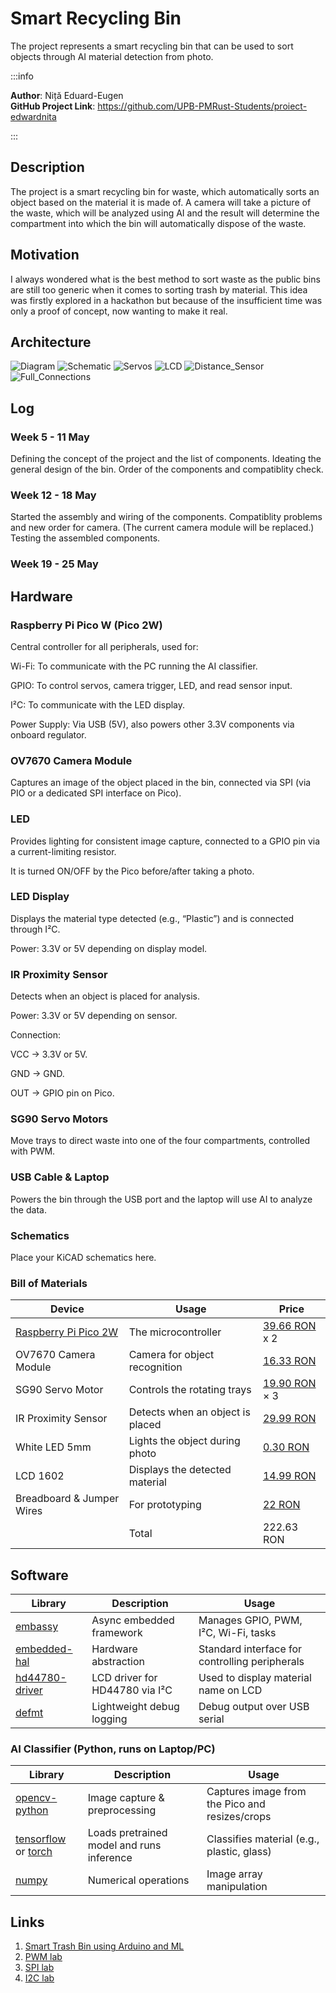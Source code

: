 # Smart Recycling Bin

The project represents a smart recycling bin that can be used to sort objects through AI material detection from photo.

:::info

**Author**: Niță Eduard-Eugen \
**GitHub Project Link**: https://github.com/UPB-PMRust-Students/proiect-edwardnita

:::

## Description

The project is a smart recycling bin for waste, which automatically sorts an object based on the material it is made of. A camera will take a picture of the waste, which will be analyzed using AI and the result will determine the compartment into which the bin will automatically dispose of the waste.

## Motivation

I always wondered what is the best method to sort waste as the public bins are still too generic when it comes to sorting trash by material. This idea was firstly explored in a hackathon but because of the insufficient time was only a proof of concept, now wanting to make it real.

## Architecture

![Diagram](images/diagram.svg)
![Schematic](images/schematic_kicad.svg)
![Servos](images/servos.webp)
![LCD](images/lcd.webp)
![Distance_Sensor](images/distance_sensor.webp)
![Full_Connections](images/full_connect.webp)

## Log

<!-- write your progress here every week -->

### Week 5 - 11 May

Defining the concept of the project and the list of components.
Ideating the general design of the bin.
Order of the components and compatiblity check.

### Week 12 - 18 May

Started the assembly and wiring of the components.
Compatiblity problems and new order for camera.
(The current camera module will be replaced.)
Testing the assembled components.

### Week 19 - 25 May

## Hardware

### Raspberry Pi Pico W (Pico 2W)

Central controller for all peripherals, used for:

Wi-Fi: To communicate with the PC running the AI classifier.

GPIO: To control servos, camera trigger, LED, and read sensor input.

I²C: To communicate with the LED display.

Power Supply: Via USB (5V), also powers other 3.3V components via onboard regulator.

### OV7670 Camera Module

Captures an image of the object placed in the bin, connected via SPI (via PIO or a dedicated SPI interface on Pico).

### LED

Provides lighting for consistent image capture, connected to a GPIO pin via a current-limiting resistor.

It is turned ON/OFF by the Pico before/after taking a photo.

### LED Display

Displays the material type detected (e.g., “Plastic”) and is connected through I²C.

Power: 3.3V or 5V depending on display model.

### IR Proximity Sensor

Detects when an object is placed for analysis.

Power: 3.3V or 5V depending on sensor.

Connection:

VCC → 3.3V or 5V.

GND → GND.

OUT → GPIO pin on Pico.

### SG90 Servo Motors

Move trays to direct waste into one of the four compartments, controlled with PWM.

### USB Cable & Laptop

Powers the bin through the USB port and the laptop will use AI
to analyze the data.

### Schematics

Place your KiCAD schematics here.

### Bill of Materials

<!-- Fill out this table with all the hardware components that you might need.

The format is
```
| [Device](link://to/device) | This is used ... | [price](link://to/store) |

```

-->

| Device                                                                                 | Usage                            | Price                                                                                                                                                             |
| -------------------------------------------------------------------------------------- | -------------------------------- | ----------------------------------------------------------------------------------------------------------------------------------------------------------------- |
| [Raspberry Pi Pico 2W](https://datasheets.raspberrypi.com/rp2350/rp2350-datasheet.pdf) | The microcontroller              | [39.66 RON ](https://www.optimusdigital.ro/ro/placi-raspberry-pi/13327-raspberry-pi-pico-2-w.html) x 2                                                            |
| OV7670 Camera Module                                                                   | Camera for object recognition    | [16.33 RON](https://www.optimusdigital.ro/ro/senzori-senzori-optici/624-modul-camera-ov7670.html?search_query=camera&results=134)                                 |
| SG90 Servo Motor                                                                       | Controls the rotating trays      | [19.90 RON](https://www.optimusdigital.ro/ro/motoare-servomotoare/5706-servomotor-sg92r-9g-25-kgcm-48-v.html?search_query=servomotor&results=116) × 3             |
| IR Proximity Sensor                                                                    | Detects when an object is placed | [29.99 RON](https://www.optimusdigital.ro/ro/senzori-senzori-de-distanta/1348-modul-senzor-de-proximitate-ap3216.html?search_query=senzor+proximitate&results=21) |
| White LED 5mm                                                                          | Lights the object during photo   | [0.30 RON](https://www.optimusdigital.ro/ro/optoelectronice-led-uri/930-led-alb-de-3-mm-cu-lentile-transparente.html?search_query=led&results=779)                |
| LCD 1602                                                                               | Displays the detected material   | [14.99 RON](https://www.optimusdigital.ro/ro/optoelectronice-lcd-uri/62-lcd-1602-cu-interfata-i2c-si-backlight-galben-verde.html?search_query=lcd&results=217)    |
| Breadboard & Jumper Wires                                                              | For prototyping                  | [22 RON](https://www.optimusdigital.ro/ro/kituri/2222-kit-breadboard-hq-830-p.html?search_query=breadboard&results=127)                                           |
|                                                                                        | Total                            | 222.63 RON                                                                                                                                                        |

## Software

| Library                                                        | Description                    | Usage                                          |
| -------------------------------------------------------------- | ------------------------------ | ---------------------------------------------- |
| [embassy](https://github.com/embassy-rs/embassy)               | Async embedded framework       | Manages GPIO, PWM, I²C, Wi-Fi, tasks           |
| [embedded-hal](https://github.com/rust-embedded/embedded-hal)  | Hardware abstraction           | Standard interface for controlling peripherals |
| [hd44780-driver](https://github.com/JohnDoneth/hd44780-driver) | LCD driver for HD44780 via I²C | Used to display material name on LCD           |
| [defmt](https://github.com/knurling-rs/defmt)                  | Lightweight debug logging      | Debug output over USB serial                   |

### AI Classifier (Python, runs on Laptop/PC)

| Library                                                                    | Description                               | Usage                                          |
| -------------------------------------------------------------------------- | ----------------------------------------- | ---------------------------------------------- |
| [opencv-python](https://pypi.org/project/opencv-python/)                   | Image capture & preprocessing             | Captures image from the Pico and resizes/crops |
| [tensorflow](https://www.tensorflow.org/) or [torch](https://pytorch.org/) | Loads pretrained model and runs inference | Classifies material (e.g., plastic, glass)     |
| [numpy](https://numpy.org/)                                                | Numerical operations                      | Image array manipulation                       |

## Links

<!-- Add a few links that inspired you and that you think you will use for your project -->

1. [Smart Trash Bin using Arduino and ML](https://circuitdigest.com/microcontroller-projects/smart-trash-bin-using-arduino-and-machine-learning)
2. [PWM lab](https://pmrust.pages.upb.ro/docs/acs_cc/lab/03)
3. [SPI lab](https://pmrust.pages.upb.ro/docs/acs_cc/lab/05)
4. [I2C lab](https://pmrust.pages.upb.ro/docs/acs_cc/lab/06)
